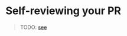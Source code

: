 # Self-reviewing your PR

> TODO: [see](https://github.com/github/docs/blob/main/contributing/self-review.md)
